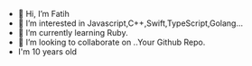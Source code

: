 - 👋 Hi, I’m Fatih
- 👀 I’m interested in  Javascript,C++,Swift,TypeScript,Golang...
- 🌱 I’m currently learning Ruby.
- 💞️ I’m looking to collaborate on ..Your Github Repo.
- I'm 10 years old

<!---
winarthaicons/winarthaicons is a ✨ special ✨ repository because its `README.md` (this file) appears on your GitHub profile.
You can click the Preview link to take a look at your changes.
--->
